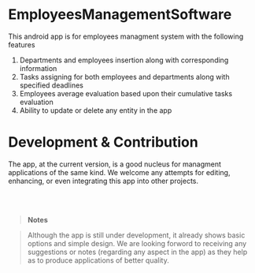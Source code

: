 # EmployeesManagementSoftware

This android app is for employees managment system with the following features
1. Departments and employees insertion along with corresponding information
2. Tasks assigning for both employees and departments along with specified deadlines 
3. Employees average evaluation based upon their cumulative tasks evaluation 
4. Ability to update or delete any entity in the app


# Development & Contribution

The app, at the current version, is a good nucleus for managment applications of the same kind. We welcome any attempts for editing, enhancing, or even integrating this app into other projects.

<br />
<br />

> **Notes**

> Although the app is still under development, it already shows basic options and simple design. We are looking forword to receiving any 
> suggestions or notes (regarding any aspect in the app) as they help as to produce applications of better quality. 

